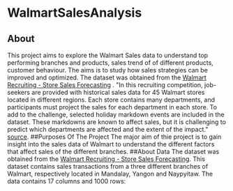 # WalmartSalesAnalysis
## About
This project aims to explore the Walmart Sales data to understand top performing branches and products, sales trend of of different products, customer behaviour. The aims is to study how sales strategies can be improved and optimized. The dataset was obtained from the [Walmart Recruiting - Store Sales Forecasting](https://www.kaggle.com/c/walmart-recruiting-store-sales-forecasting) .
"In this recruiting competition, job-seekers are provided with historical sales data for 45 Walmart stores located in different regions. Each store contains many departments, and participants must project the sales for each department in each store. To add to the challenge, selected holiday markdown events are included in the dataset. These markdowns are known to affect sales, but it is challenging to predict which departments are affected and the extent of the impact." [source](https://www.kaggle.com/c/walmart-recruiting-store-sales-forecasting).
##Purposes Of The Project
The major aim of thie project is to gain insight into the sales data of Walmart to understand the different factors that affect sales of the different branches.
##About Data
The dataset was obtained from the [Walmart Recruiting - Store Sales Forecasting](https://www.kaggle.com/c/walmart-recruiting-store-sales-forecasting). This dataset contains sales transactions from a three different branches of Walmart, respectively located in Mandalay, Yangon and Naypyitaw. The data contains 17 columns and 1000 rows:
